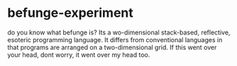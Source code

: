 # befunge-experiment

do you know what befunge is? Its a wo-dimensional stack-based, reflective, esoteric programming language. 
It differs from conventional languages in that programs are arranged on a two-dimensional grid. 
If this went over your head, dont worry, it went over my head too.
